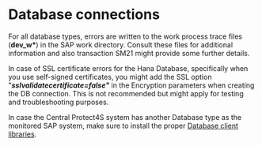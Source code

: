 # Database connections

For all database types, errors are written to the work process trace files (**dev\_w\***) in the SAP work directory. Consult these files for additional information and also transaction SM21 might provide some further details.

In case of SSL certificate errors for the Hana Database, specifically when you use self-signed certificates, you might add the SSL option "_**sslvalidatecertificate=false"**_ in the Encryption parameters when creating the DB connection. This is not recommended but might apply for testing and troubleshooting purposes.

In case the Central Protect4S system has another Database type as the monitored SAP system, make sure to install the proper [Database client libraries](../../../application-setup/troubleshooting/heterogeneous-db-connections-and-installing-db-libraries/).
